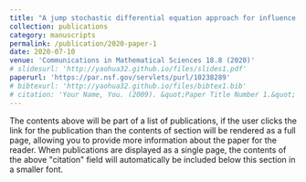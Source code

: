 ```yaml
---
title: "A jump stochastic differential equation approach for influence prediction on heterogenous networks"
collection: publications
category: manuscripts
permalink: /publication/2020-paper-1
date: 2020-07-10
venue: 'Communications in Mathematical Sciences 18.8 (2020)'
# slidesurl: 'http://yaohua32.github.io/files/slides1.pdf'
paperurl: 'https://par.nsf.gov/servlets/purl/10238289'
# bibtexurl: 'http://yaohua32.github.io/files/bibtex1.bib'
# citation: 'Your Name, You. (2009). &quot;Paper Title Number 1.&quot; <i>Journal 1</i>. 1(1).'
---
```

The contents above will be part of a list of publications, if the user clicks the link for the publication than the contents of section will be rendered as a full page, allowing you to provide more information about the paper for the reader. When publications are displayed as a single page, the contents of the above "citation" field will automatically be included below this section in a smaller font.
